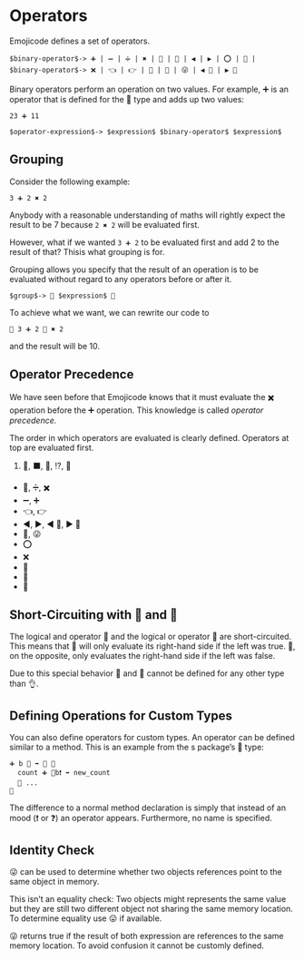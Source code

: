 # Operators

Emojicode defines a set of operators.

```syntax
$binary-operator$-> ➕ | ➖ | ➗ | ✖️ | 👐 | 🤝 | ◀️ | ▶️ | ⭕️ | 💢 |
$binary-operator$-> ❌ | 👈 | 👉 | 🚮 | 🙌 | 😜 | ◀️ 🙌 | ▶️ 🙌
```

Binary operators perform an operation on two values. For example, ➕ is an
operator that is defined for the 🔢 type and adds up two values:

```
23 ➕ 11
```

```syntax
$operator-expression$-> $expression$ $binary-operator$ $expression$
```

## Grouping

Consider the following example:

```
3 ➕ 2 ✖️ 2
```

Anybody with a reasonable understanding of maths will rightly expect the
result to be 7 because `2 ✖️ 2` will be evaluated first.

However, what if we wanted `3 ➕ 2` to be evaluated first and add 2 to the
result of that? Thisis what grouping is for.

Grouping allows you specify that the result of an operation is to be evaluated
without regard to any operators before or after it.

```syntax
$group$-> 🤜 $expression$ 🤛
```

To achieve what we want, we can rewrite our code to

```
🤜 3 ➕ 2 🤛 ✖️ 2
```

and the result will be 10.

## Operator Precedence

We have seen before that Emojicode knows that it must evaluate the ✖️  operation
before the ➕ operation. This knowledge is called *operator precedence.*

The order in which operators are evaluated is clearly defined.
Operators at top are evaluated first.

1. 🔲, ⬛, 🔺, ⁉️, 🍺
- 🚮, ➗, ✖️
- ➖, ➕
- 👈, 👉
- ◀️, ▶️, ◀️ 🙌, ▶️ 🙌
- 🙌, 😜
- ⭕️
- ❌
- 💢
- 🤝
- 👐

## Short-Circuiting with 🤝 and 👐

The logical and operator 🤝 and the logical or operator 👐 are short-circuited.
This means that 🤝 will only evaluate its right-hand side if the left was true.
👐, on the opposite, only evaluates the right-hand side if the left was false.

Due to this special behavior 🤝 and 👐 cannot be defined for any other type
than 👌.

## Defining Operations for Custom Types

You can also define operators for custom types. An operator can be defined
similar to a method. This is an example from the s package’s 📇 type:

```
➕ b 📇 ➡️ 📇 🍇
  count ➕ 🐔b❗️ ➡️ new_count
  💭 ...
🍉
```

The difference to a normal method declaration is simply that instead of an mood
(❗️ or ❓) an operator appears. Furthermore, no name is specified.

## Identity Check

😜 can be used to determine whether two objects references point to the same
object in memory.

This isn’t an equality check: Two objects might represents the same value but
they are still two different object not sharing the same memory location. To
determine equality use 😛 if available.

😜 returns true if the result of both expression are references to the same
memory location. To avoid confusion it cannot be customly defined.
